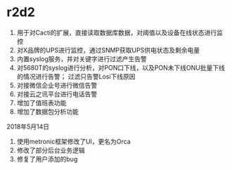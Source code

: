 # r2d2
1. 用于对Cacti的扩展，直接读取数据库数据，对阈值以及设备在线状态进行监控
2. 对X品牌的UPS进行监控，通过SNMP获取UPS供电状态及剩余电量
3. 内置syslog服务，并对关键字进行过滤产生告警
4. 对5680T的syslog进行分析，对PON口下线，以及PON未下线ONU批量下线的情况进行告警； 过滤只告警Losi下线原因
5. 对接微信企业号进行微信告警
6. 对接云之讯平台进行电话告警
7. 增加了值班表功能
8. 增加了数据包分析功能

2018年5月14日
1. 使用metronic框架修改了UI，更名为Orca
2. 修改了部分后台业务逻辑
3. 修复了用户添加的bug
